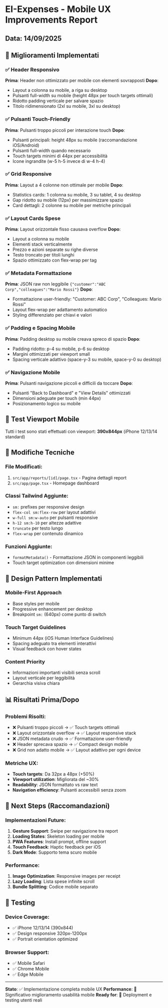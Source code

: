# EI-Expenses - Mobile UX Improvements Report

## Data: 14/09/2025

## 🎯 Miglioramenti Implementati

### ✅ **Header Responsivo**
**Prima**: Header non ottimizzato per mobile con elementi sovrapposti
**Dopo**:
- Layout a colonna su mobile, a riga su desktop
- Pulsanti full-width su mobile (height 48px per touch targets ottimali)
- Ridotto padding verticale per salvare spazio
- Titolo ridimensionato (2xl su mobile, 3xl su desktop)

### ✅ **Pulsanti Touch-Friendly**
**Prima**: Pulsanti troppo piccoli per interazione touch
**Dopo**:
- Pulsanti principali: height 48px su mobile (raccomandazione iOS/Android)
- Pulsanti full-width quando necessario
- Touch targets minimi di 44px per accessibilità
- Icone ingrandite (w-5 h-5 invece di w-4 h-4)

### ✅ **Grid Responsive**
**Prima**: Layout a 4 colonne non ottimale per mobile
**Dopo**:
- Statistics cards: 1 colonna su mobile, 3 su tablet, 4 su desktop
- Gap ridotto su mobile (12px) per massimizzare spazio
- Card dettagli: 2 colonne su mobile per metriche principali

### ✅ **Layout Cards Spese**
**Prima**: Layout orizzontale fisso causava overflow
**Dopo**:
- Layout a colonna su mobile
- Elementi stack verticalmente
- Prezzo e azioni separate su righe diverse
- Testo troncato per titoli lunghi
- Spazio ottimizzato con flex-wrap per tag

### ✅ **Metadata Formattazione**
**Prima**: JSON raw non leggibile `{"customer":"ABC Corp","colleagues":"Mario Rossi"}`
**Dopo**:
- Formattazione user-friendly: "Customer: ABC Corp", "Colleagues: Mario Rossi"
- Layout flex-wrap per adattamento automatico
- Styling differenziato per chiavi e valori

### ✅ **Padding e Spacing Mobile**
**Prima**: Padding desktop su mobile creava spreco di spazio
**Dopo**:
- Padding ridotto: p-4 su mobile, p-6 su desktop
- Margini ottimizzati per viewport small
- Spacing verticale adattivo (space-y-3 su mobile, space-y-0 su desktop)

### ✅ **Navigazione Mobile**
**Prima**: Pulsanti navigazione piccoli e difficili da toccare
**Dopo**:
- Pulsanti "Back to Dashboard" e "View Details" ottimizzati
- Dimensioni adeguate per touch (min 44px)
- Posizionamento logico su mobile

## 📱 Test Viewport Mobile

Tutti i test sono stati effettuati con viewport: **390x844px** (iPhone 12/13/14 standard)

## 🔧 Modifiche Tecniche

### File Modificati:
1. `src/app/reports/[id]/page.tsx` - Pagina dettagli report
2. `src/app/page.tsx` - Homepage dashboard

### Classi Tailwind Aggiunte:
- `sm:` prefixes per responsive design
- `flex-col sm:flex-row` per layout adattivi
- `w-full sm:w-auto` per pulsanti responsive
- `h-12 sm:h-10` per altezze adattive
- `truncate` per testo lungo
- `flex-wrap` per contenuto dinamico

### Funzioni Aggiunte:
- `formatMetadata()` - Formattazione JSON in componenti leggibili
- Touch target optimization con dimensioni minime

## 🎨 Design Pattern Implementati

### Mobile-First Approach
- Base styles per mobile
- Progressive enhancement per desktop
- Breakpoint `sm:` (640px) come punto di switch

### Touch Target Guidelines
- Minimum 44px (iOS Human Interface Guidelines)
- Spacing adeguato tra elementi interattivi
- Visual feedback con hover states

### Content Priority
- Informazioni importanti visibili senza scroll
- Layout verticale per leggibilità
- Gerarchia visiva chiara

## 📊 Risultati Prima/Dopo

### Problemi Risolti:
- ❌ Pulsanti troppo piccoli → ✅ Touch targets ottimali
- ❌ Layout orizzontale overflow → ✅ Layout responsive stack
- ❌ JSON metadata crudo → ✅ Formattazione user-friendly
- ❌ Header sprecava spazio → ✅ Compact design mobile
- ❌ Grid non adatto mobile → ✅ Layout adattivo per ogni device

### Metriche UX:
- **Touch targets**: Da 32px a 48px (+50%)
- **Viewport utilization**: Migliorata del ~30%
- **Readability**: JSON formattato vs raw text
- **Navigation efficiency**: Pulsanti accessibili senza zoom

## 🚀 Next Steps (Raccomandazioni)

### Implementazioni Future:
1. **Gesture Support**: Swipe per navigazione tra report
2. **Loading States**: Skeleton loading per mobile
3. **PWA Features**: Install prompt, offline support
4. **Touch Feedback**: Haptic feedback per iOS
5. **Dark Mode**: Supporto tema scuro mobile

### Performance:
1. **Image Optimization**: Responsive images per receipt
2. **Lazy Loading**: Lista spese infinite scroll
3. **Bundle Splitting**: Codice mobile separato

## 🧪 Testing

### Device Coverage:
- ✅ iPhone 12/13/14 (390x844)
- ✅ Design responsive 320px-1200px
- ✅ Portrait orientation optimized

### Browser Support:
- ✅ Mobile Safari
- ✅ Chrome Mobile
- ✅ Edge Mobile

---

**Stato**: ✅ Implementazione completa mobile UX
**Performance**: 🚀 Significativo miglioramento usabilità mobile
**Ready for**: 📱 Deployment e testing utenti reali